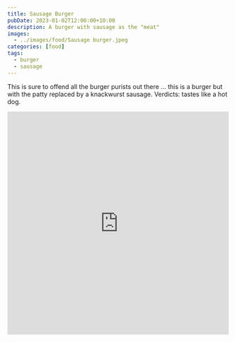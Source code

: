 ```yaml
---
title: Sausage Burger
pubDate: 2023-01-02T12:00:00+10:00
description: A burger with sausage as the "meat"
images:
  - ../images/food/Sausage burger.jpeg
categories: [food]
tags:
  - burger
  - sausage
---
```


This is sure to offend all the burger purists out there ... this is a burger but with the patty replaced by a knackwurst sausage. Verdicts: tastes like a hot dog.

<iframe src="https://www.facebook.com/plugins/post.php?href=https%3A%2F%2Fwww.facebook.com%2Fchris1.tham%2Fposts%2Fpfbid02ToAhufU6XM7wEQsGHjH8N2N99fb2LYXL3aiKUQU1wC817moDocysBpvVbf8YBRGHl&show_text=true&width=500" width="500" height="505" style="border:none;overflow:hidden" scrolling="no" frameborder="0" allowfullscreen="true" allow="autoplay; clipboard-write; encrypted-media; picture-in-picture; web-share"></iframe>
